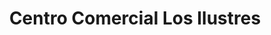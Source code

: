 ---
title: "Centro Comercial Los Ilustres"
url: /caracas/centro-comercial-los-ilustres/
shop: Einkaufszentrum
---